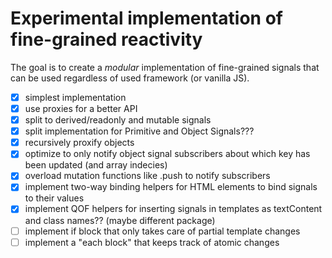 # Experimental implementation of fine-grained reactivity

The goal is to create a _modular_ implementation of fine-grained signals that can be used regardless of used framework (or vanilla JS).

- [x] simplest implementation
- [x] use proxies for a better API
- [x] split to derived/readonly and mutable signals
- [x] split implementation for Primitive and Object Signals???
- [x] recursively proxify objects
- [x] optimize to only notify object signal subscribers about which key has been updated (and array indecies)
- [x] overload mutation functions like .push to notify subscribers
- [x] implement two-way binding helpers for HTML elements to bind signals to their values
- [x] implement QOF helpers for inserting signals in templates as textContent and class names?? (maybe different package)
- [ ] implement if block that only takes care of partial template changes
- [ ] implement a "each block" that keeps track of atomic changes
